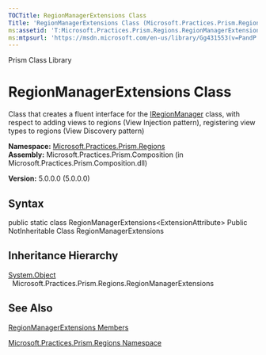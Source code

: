 ```yaml
---
TOCTitle: RegionManagerExtensions Class
Title: 'RegionManagerExtensions Class (Microsoft.Practices.Prism.Regions)'
ms:assetid: 'T:Microsoft.Practices.Prism.Regions.RegionManagerExtensions'
ms:mtpsurl: 'https://msdn.microsoft.com/en-us/library/Gg431553(v=PandP.50)'
---
```


Prism Class Library

RegionManagerExtensions Class
=============================

Class that creates a fluent interface for the [IRegionManager](https://msdn.microsoft.com/t:microsoft.practices.prism.regions.iregionmanager) class, with respect to adding views to regions (View Injection pattern), registering view types to regions (View Discovery pattern)

**Namespace:** [Microsoft.Practices.Prism.Regions](https://msdn.microsoft.com/n:microsoft.practices.prism.regions)
**Assembly:** Microsoft.Practices.Prism.Composition (in Microsoft.Practices.Prism.Composition.dll)

**Version:** 5.0.0.0 (5.0.0.0)

## Syntax


public static class RegionManagerExtensions&lt;ExtensionAttribute&gt; Public NotInheritable Class RegionManagerExtensions

Inheritance Hierarchy
---------------------

<span id="familyToggle"></span>[System.Object](http://msdn.microsoft.com/en-us/library/e5kfa45b)
  Microsoft.Practices.Prism.Regions.RegionManagerExtensions

See Also
--------


[RegionManagerExtensions Members](https://msdn.microsoft.com/allmembers.t:microsoft.practices.prism.regions.regionmanagerextensions)

[Microsoft.Practices.Prism.Regions Namespace](https://msdn.microsoft.com/n:microsoft.practices.prism.regions)
